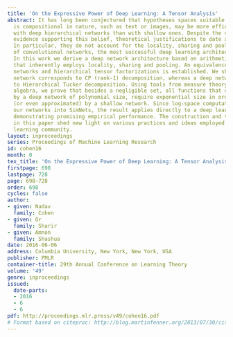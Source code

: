 ```yaml
---
title: 'On the Expressive Power of Deep Learning: A Tensor Analysis'
abstract: It has long been conjectured that hypotheses spaces suitable for data that
  is compositional in nature, such as text or images, may be more efficiently represented
  with deep hierarchical networks than with shallow ones. Despite the vast empirical
  evidence supporting this belief, theoretical justifications to date are limited.
  In particular, they do not account for the locality, sharing and pooling constructs
  of convolutional networks, the most successful deep learning architecture to date.
  In this work we derive a deep network architecture based on arithmetic circuits
  that inherently employs locality, sharing and pooling. An equivalence between the
  networks and hierarchical tensor factorizations is established. We show that a shallow
  network corresponds to CP (rank-1) decomposition, whereas a deep network corresponds
  to Hierarchical Tucker decomposition. Using tools from measure theory and matrix
  algebra, we prove that besides a negligible set, all functions that can be implemented
  by a deep network of polynomial size, require exponential size in order to be realized
  (or even approximated) by a shallow network. Since log-space computation transforms
  our networks into SimNets, the result applies directly to a deep learning architecture
  demonstrating promising empirical performance. The construction and theory developed
  in this paper shed new light on various practices and ideas employed by the deep
  learning community.
layout: inproceedings
series: Proceedings of Machine Learning Research
id: cohen16
month: 0
tex_title: 'On the Expressive Power of Deep Learning: A Tensor Analysis'
firstpage: 698
lastpage: 728
page: 698-728
order: 698
cycles: false
author:
- given: Nadav
  family: Cohen
- given: Or
  family: Sharir
- given: Amnon
  family: Shashua
date: 2016-06-06
address: Columbia University, New York, New York, USA
publisher: PMLR
container-title: 29th Annual Conference on Learning Theory
volume: '49'
genre: inproceedings
issued:
  date-parts:
  - 2016
  - 6
  - 6
pdf: http://proceedings.mlr.press/v49/cohen16.pdf
# Format based on citeproc: http://blog.martinfenner.org/2013/07/30/citeproc-yaml-for-bibliographies/
---
```

